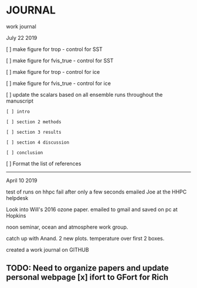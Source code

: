 # JOURNAL
work journal

July 22 2019

[ ] make figure for trop  -  control for SST 

[ ] make figure for fvis_true - control for SST

[ ] make figure for trop - control for ice

[ ] make figure for fvis_true - control for ice

[ ] update the scalars based on all ensemble runs throughout the manuscript
    
    [ ] intro
    
    [ ] section 2 methods
    
    [ ] section 3 results
    
    [ ] section 4 discussion
    
    [ ] conclusion
    
[ ] Format the list of references


--------------------
April 10 2019

test of runs on hhpc fail after only a few seconds
emailed Joe at the HHPC helpdesk

Look into Will's 2016 ozone paper. emailed to gmail and saved on pc at Hopkins

noon seminar, ocean and atmosphere work group.

catch up with Anand. 2 new plots. temperature over first 2 boxes.

created a work journal on GITHUB

TODO: Need to organize papers and update personal webpage
[x] ifort to GFort for Rich
-----------------


